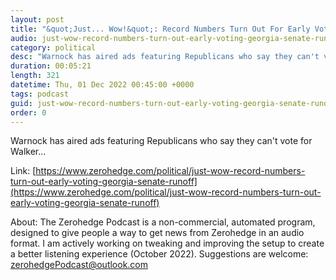 ```yaml
---
layout: post
title: "&quot;Just... Wow!&quot;: Record Numbers Turn Out For Early Voting In Georgia Senate Runoff"
audio: just-wow-record-numbers-turn-out-early-voting-georgia-senate-runoff-0
category: political
desc: "Warnock has aired ads featuring Republicans who say they can't vote for Walker..."
duration: 00:05:21
length: 321
datetime: Thu, 01 Dec 2022 00:45:00 +0000
tags: podcast
guid: just-wow-record-numbers-turn-out-early-voting-georgia-senate-runoff-0
order: 0
---
```

Warnock has aired ads featuring Republicans who say they can't vote for Walker...

Link: [https://www.zerohedge.com/political/just-wow-record-numbers-turn-out-early-voting-georgia-senate-runoff](https://www.zerohedge.com/political/just-wow-record-numbers-turn-out-early-voting-georgia-senate-runoff)

About: The Zerohedge Podcast is a non-commercial, automated program, designed to give people a way to get news from Zerohedge in an audio format.  I am actively working on tweaking and improving the setup to create a better listening experience (October 2022).  Suggestions are welcome: [zerohedgePodcast@outlook.com](mailto:zerohedgePodcast@outlook.com)